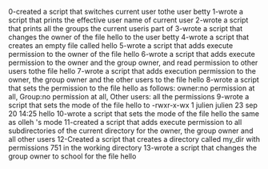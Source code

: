 0-created a script that switches current user tothe user betty
1-wrote a script that prints the effective user name of current user
2-wrote a script that prints all the groups the current useris part of
3-wrote a script that changes the owner of the file hello to the user betty
4-wrote a script that creates an empty file called hello
5-wrote a script that adds execute permission to the owner of the file hello
6-wrote a script that adds execute permission to the owner and the group owner, and read permission to other users tothe file hello
7-wrote a script that adds execution permission to the owner, the group owner and the other users to the file hello
8-wrote a script that sets the permission to the file hello as follows: owner:no permission at all, Group:no permission at all, Other users: all the permissions
9-wrote a script that sets the mode of the file hello to -rwxr-x-wx 1 julien julien 23 sep 20 14:25 hello
10-wrote a script that sets the mode of the file hello the same as olleh 's mode
11-created a script that adds execute permission to all subdirectories of the current directory for the owner, the group owner and all other users
12-Created a script that creates a directory called my_dir with permissions 751 in the working directory
13-wrote a script that changes the group owner to school for the file hello

